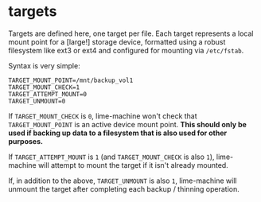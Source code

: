# targets

Targets are defined here, one target per file. Each target represents a local mount point for a [large!] storage device, formatted using a robust filesystem like ext3 or ext4 and configured for mounting via `/etc/fstab`.

Syntax is very simple:

    TARGET_MOUNT_POINT=/mnt/backup_vol1
    TARGET_MOUNT_CHECK=1
    TARGET_ATTEMPT_MOUNT=0
    TARGET_UNMOUNT=0

If `TARGET_MOUNT_CHECK` is `0`, lime-machine won't check that `TARGET_MOUNT_POINT` is an active device mount point. **This should only be used if backing up data to a filesystem that is also used for other purposes.**

If `TARGET_ATTEMPT_MOUNT` is `1` (and `TARGET_MOUNT_CHECK` is also `1`), lime-machine will attempt to mount the target if it isn't already mounted.

If, in addition to the above, `TARGET_UNMOUNT` is also `1`, lime-machine will unmount the target after completing each backup / thinning operation.

